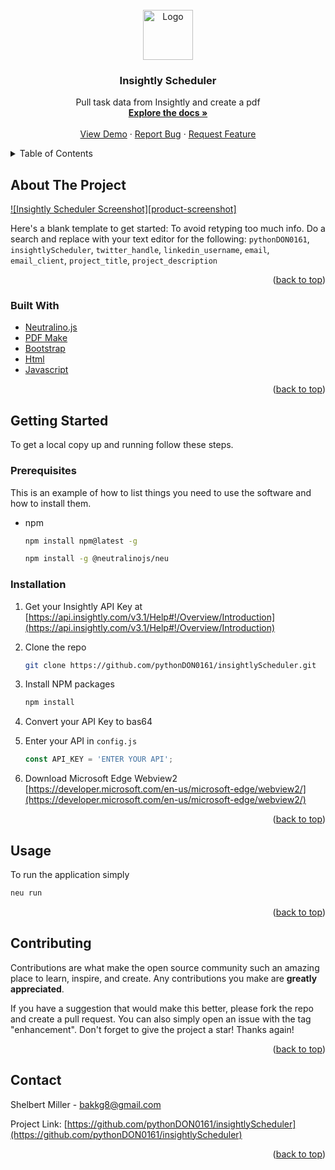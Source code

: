<!-- PROJECT LOGO -->
<br />
<div align="center">
  <a href="https://github.com/pythonDON0161/insightlyScheduler">
    <img src="images/logo.png" alt="Logo" width="80" height="80">
  </a>

<h3 align="center">Insightly Scheduler</h3>

  <p align="center">
    Pull task data from Insightly and create a pdf
    <br />
    <a href="https://github.com/pythonDON0161/insightlyScheduler"><strong>Explore the docs »</strong></a>
    <br />
    <br />
    <a href="https://github.com/pythonDON0161/insightlyScheduler">View Demo</a>
    ·
    <a href="https://github.com/pythonDON0161/insightlyScheduler/issues">Report Bug</a>
    ·
    <a href="https://github.com/pythonDON0161/insightlyScheduler/issues">Request Feature</a>
  </p>
</div>



<!-- TABLE OF CONTENTS -->
<details>
  <summary>Table of Contents</summary>
  <ol>
    <li>
      <a href="#about-the-project">About The Project</a>
      <ul>
        <li><a href="#built-with">Built With</a></li>
      </ul>
    </li>
    <li>
      <a href="#getting-started">Getting Started</a>
      <ul>
        <li><a href="#prerequisites">Prerequisites</a></li>
        <li><a href="#installation">Installation</a></li>
      </ul>
    </li>
    <li><a href="#usage">Usage</a></li>
    <li><a href="#contributing">Contributing</a></li>
    <li><a href="#license">License</a></li>
    <li><a href="#contact">Contact</a></li>\
  </ol>
</details>



<!-- ABOUT THE PROJECT -->
## About The Project

[![Insightly Scheduler Screenshot][product-screenshot]](https://example.com)

Here's a blank template to get started: To avoid retyping too much info. Do a search and replace with your text editor for the following: `pythonDON0161`, `insightlyScheduler`, `twitter_handle`, `linkedin_username`, `email`, `email_client`, `project_title`, `project_description`

<p align="right">(<a href="#top">back to top</a>)</p>



### Built With

* [Neutralino.js](https://neutralino.js.org/)
* [PDF Make](http://pdfmake.org/)
* [Bootstrap](https://getbootstrap.com)
* [Html](https://html.com/)
* [Javascript](https://www.javascript.com/)

<p align="right">(<a href="#top">back to top</a>)</p>



<!-- GETTING STARTED -->
## Getting Started

To get a local copy up and running follow these steps.

### Prerequisites

This is an example of how to list things you need to use the software and how to install them.
* npm
  ```sh
  npm install npm@latest -g
  ```
  ```sh
  npm install -g @neutralinojs/neu
  ```

### Installation

1. Get your Insightly API Key at [https://api.insightly.com/v3.1/Help#!/Overview/Introduction](https://api.insightly.com/v3.1/Help#!/Overview/Introduction)
2. Clone the repo
   ```sh
   git clone https://github.com/pythonDON0161/insightlyScheduler.git
   ```
3. Install NPM packages
   ```sh
   npm install
   ```
4. Convert your API Key to bas64 

5. Enter your API in `config.js`
   ```js
   const API_KEY = 'ENTER YOUR API';
   ```
6. Download Microsoft Edge Webview2 [https://developer.microsoft.com/en-us/microsoft-edge/webview2/](https://developer.microsoft.com/en-us/microsoft-edge/webview2/)


<p align="right">(<a href="#top">back to top</a>)</p>



<!-- USAGE EXAMPLES -->
## Usage
To run the application simply
```sh
neu run
```

<p align="right">(<a href="#top">back to top</a>)</p>


<!-- CONTRIBUTING -->
## Contributing

Contributions are what make the open source community such an amazing place to learn, inspire, and create. Any contributions you make are **greatly appreciated**.

If you have a suggestion that would make this better, please fork the repo and create a pull request. You can also simply open an issue with the tag "enhancement".
Don't forget to give the project a star! Thanks again!


<p align="right">(<a href="#top">back to top</a>)</p>



<!-- LICENSE -->



<!-- CONTACT -->
## Contact

Shelbert Miller - bakkg8@gmail.com

Project Link: [https://github.com/pythonDON0161/insightlyScheduler](https://github.com/pythonDON0161/insightlyScheduler)

<p align="right">(<a href="#top">back to top</a>)</p>
